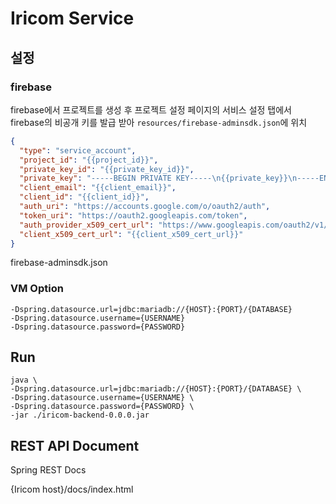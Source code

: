 # Iricom Service

## 설정

### firebase

firebase에서 프로젝트를 생성 후 프로젝트 설정 페이지의 서비스 설정 탭에서 firebase의 비공개 키를 발급 받아 `resources/firebase-adminsdk.json`에 위치

```json
{
  "type": "service_account",
  "project_id": "{{project_id}}",
  "private_key_id": "{{private_key_id}}",
  "private_key": "-----BEGIN PRIVATE KEY-----\n{{private_key}}\n-----END PRIVATE KEY-----\n",
  "client_email": "{{client_email}}",
  "client_id": "{{client_id}}",
  "auth_uri": "https://accounts.google.com/o/oauth2/auth",
  "token_uri": "https://oauth2.googleapis.com/token",
  "auth_provider_x509_cert_url": "https://www.googleapis.com/oauth2/v1/certs",
  "client_x509_cert_url": "{{client_x509_cert_url}}"
}
```
firebase-adminsdk.json

### VM Option
```
-Dspring.datasource.url=jdbc:mariadb://{HOST}:{PORT}/{DATABASE}
-Dspring.datasource.username={USERNAME}
-Dspring.datasource.password={PASSWORD}
```



## Run

```shell
java \
-Dspring.datasource.url=jdbc:mariadb://{HOST}:{PORT}/{DATABASE} \
-Dspring.datasource.username={USERNAME} \
-Dspring.datasource.password={PASSWORD} \
-jar ./iricom-backend-0.0.0.jar

```

## REST API Document

Spring REST Docs

{Iricom host}/docs/index.html